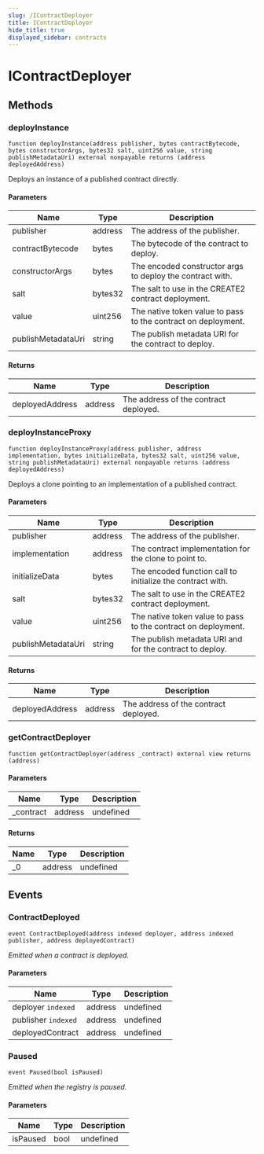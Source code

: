 ```yaml
---
slug: /IContractDeployer
title: IContractDeployer
hide_title: true
displayed_sidebar: contracts
---
```

# IContractDeployer









## Methods

### deployInstance

```solidity
function deployInstance(address publisher, bytes contractBytecode, bytes constructorArgs, bytes32 salt, uint256 value, string publishMetadataUri) external nonpayable returns (address deployedAddress)
```

Deploys an instance of a published contract directly.



#### Parameters

| Name | Type | Description |
|---|---|---|
| publisher | address | The address of the publisher. |
| contractBytecode | bytes | The bytecode of the contract to deploy. |
| constructorArgs | bytes | The encoded constructor args to deploy the contract with. |
| salt | bytes32 | The salt to use in the CREATE2 contract deployment. |
| value | uint256 | The native token value to pass to the contract on deployment. |
| publishMetadataUri | string | The publish metadata URI for the contract to deploy. |

#### Returns

| Name | Type | Description |
|---|---|---|
| deployedAddress | address | The address of the contract deployed. |

### deployInstanceProxy

```solidity
function deployInstanceProxy(address publisher, address implementation, bytes initializeData, bytes32 salt, uint256 value, string publishMetadataUri) external nonpayable returns (address deployedAddress)
```

Deploys a clone pointing to an implementation of a published contract.



#### Parameters

| Name | Type | Description |
|---|---|---|
| publisher | address | The address of the publisher. |
| implementation | address | The contract implementation for the clone to point to. |
| initializeData | bytes | The encoded function call to initialize the contract with. |
| salt | bytes32 | The salt to use in the CREATE2 contract deployment. |
| value | uint256 | The native token value to pass to the contract on deployment. |
| publishMetadataUri | string | The publish metadata URI and for the contract to deploy. |

#### Returns

| Name | Type | Description |
|---|---|---|
| deployedAddress | address | The address of the contract deployed. |

### getContractDeployer

```solidity
function getContractDeployer(address _contract) external view returns (address)
```





#### Parameters

| Name | Type | Description |
|---|---|---|
| _contract | address | undefined |

#### Returns

| Name | Type | Description |
|---|---|---|
| _0 | address | undefined |



## Events

### ContractDeployed

```solidity
event ContractDeployed(address indexed deployer, address indexed publisher, address deployedContract)
```



*Emitted when a contract is deployed.*

#### Parameters

| Name | Type | Description |
|---|---|---|
| deployer `indexed` | address | undefined |
| publisher `indexed` | address | undefined |
| deployedContract  | address | undefined |

### Paused

```solidity
event Paused(bool isPaused)
```



*Emitted when the registry is paused.*

#### Parameters

| Name | Type | Description |
|---|---|---|
| isPaused  | bool | undefined |


